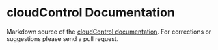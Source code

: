 # cloudControl Documentation

Markdown source of the [cloudControl documentation](https://www.cloudcontrol.com/dev-center). For corrections or suggestions please send a pull request.

